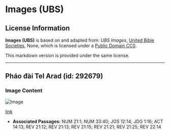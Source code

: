 # Images (UBS)

## License Information

**Images (UBS)** is based on and adapted from: _UBS Images_, [United Bible Societies](https://unitedbiblesocieties.org/), None, which is licensed under a [Public Domain CC0](https://creativecommons.org/public-domain/cc0/).

This markdown version is provided under the same license.



--------------------------------

## Pháo đài Tel Arad (id: 292679)

### Image Content

![Image](https://cdn.aquifer.bible/aquifer-content/resources/Media/WEB-0860_tel_arad_fortress.jpg)

[link](https://cdn.aquifer.bible/aquifer-content/resources/Media/WEB-0860_tel_arad_fortress.jpg)

* **Associated Passages:** NUM 21:1; NUM 33:40; JOS 12:14; JDG 1:16; ACT 14:13; REV 21:12; REV 21:13; REV 21:15; REV 21:21; REV 21:25; REV 22:14


